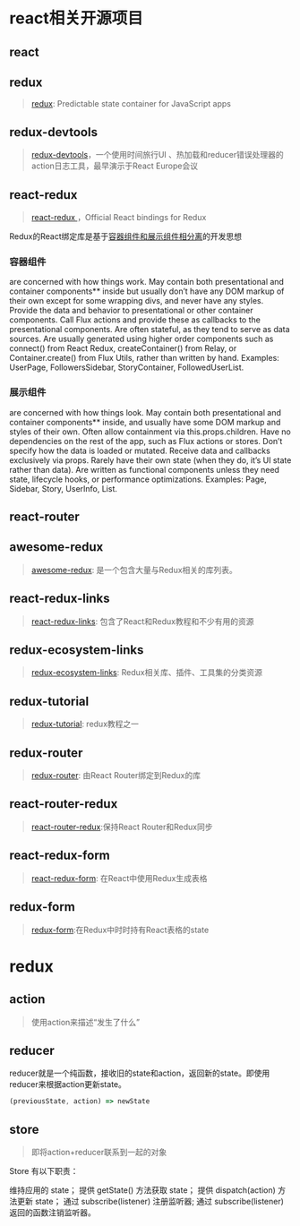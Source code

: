 # react相关开源项目

## react

## redux

> [redux](https://github.com/reduxjs/redux): Predictable state container for JavaScript apps

## redux-devtools

> [redux-devtools](https://github.com/reduxjs/redux-devtools)，一个使用时间旅行UI 、热加载和reducer错误处理器的action日志工具，最早演示于React Europe会议

## react-redux

> [react-redux ](https://github.com/reduxjs/react-redux)，Official React bindings for Redux

Redux的React绑定库是基于[容器组件和展示组件相分离](https://medium.com/@dan_abramov/smart-and-dumb-components-7ca2f9a7c7d0)的开发思想

### 容器组件

are concerned with how things work.
May contain both presentational and container components** inside but usually don’t have any DOM markup of their own except for some wrapping divs, and never have any styles.
Provide the data and behavior to presentational or other container components.
Call Flux actions and provide these as callbacks to the presentational components.
Are often stateful, as they tend to serve as data sources.
Are usually generated using higher order components such as connect() from React Redux, createContainer() from Relay, or Container.create() from Flux Utils, rather than written by hand.
Examples: UserPage, FollowersSidebar, StoryContainer, FollowedUserList.

### 展示组件

are concerned with how things look.
May contain both presentational and container components** inside, and usually have some DOM markup and styles of their own.
Often allow containment via this.props.children.
Have no dependencies on the rest of the app, such as Flux actions or stores.
Don’t specify how the data is loaded or mutated.
Receive data and callbacks exclusively via props.
Rarely have their own state (when they do, it’s UI state rather than data).
Are written as functional components unless they need state, lifecycle hooks, or performance optimizations.
Examples: Page, Sidebar, Story, UserInfo, List.

## react-router

## awesome-redux

> [awesome-redux](https://github.com/xgrommx/awesome-redux): 是一个包含大量与Redux相关的库列表。

## react-redux-links

> [react-redux-links](https://github.com/markerikson/react-redux-links): 包含了React和Redux教程和不少有用的资源

## redux-ecosystem-links

> [redux-ecosystem-links](https://github.com/markerikson/redux-ecosystem-links): Redux相关库、插件、工具集的分类资源

## redux-tutorial

> [redux-tutorial](https://github.com/happypoulp/redux-tutorial): redux教程之一

## redux-router

> [redux-router](https://github.com/acdlite/redux-router): 由React Router绑定到Redux的库

## react-router-redux

> [react-router-redux](https://github.com/reactjs/react-router-redux):保持React Router和Redux同步

## react-redux-form

> [react-redux-form](https://github.com/davidkpiano/react-redux-form): 在React中使用Redux生成表格

## redux-form

> [redux-form](https://github.com/erikras/redux-form):在Redux中时时持有React表格的state

# redux

## action

> 使用action来描述“发生了什么”

## reducer

reducer就是一个纯函数，接收旧的state和action，返回新的state。即使用reducer来根据action更新state。

```javascript {cmd="node"}
(previousState, action) => newState
```

## store

> 即将action+reducer联系到一起的对象

Store 有以下职责：

维持应用的 state；
提供 getState() 方法获取 state；
提供 dispatch(action) 方法更新 state；
通过 subscribe(listener) 注册监听器;
通过 subscribe(listener) 返回的函数注销监听器。